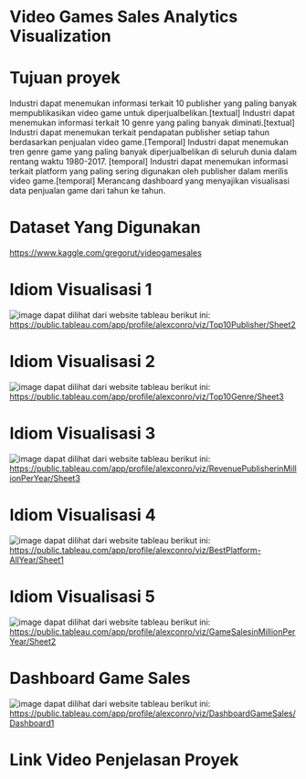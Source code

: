# Video Games Sales Analytics Visualization
# Tujuan proyek 

Industri dapat menemukan informasi terkait 10 publisher yang paling banyak mempublikasikan video game untuk diperjualbelikan.[textual] 
Industri dapat menemukan informasi terkait 10 genre yang paling banyak diminati.[textual] 
Industri dapat menemukan terkait pendapatan publisher setiap tahun berdasarkan penjualan video game.[Temporal]
Industri dapat menemukan tren genre game yang paling banyak diperjualbelikan di seluruh dunia dalam rentang waktu 1980-2017. [temporal] 
Industri dapat menemukan informasi terkait platform yang paling sering digunakan oleh publisher dalam merilis video game.[temporal]
Merancang dashboard yang menyajikan visualisasi data penjualan game dari tahun ke tahun.

# Dataset Yang Digunakan
https://www.kaggle.com/gregorut/videogamesales

# Idiom Visualisasi 1
![image](https://user-images.githubusercontent.com/60686944/144212938-5e9d10db-e4a0-4d79-b818-472d42684fe0.png)
dapat dilihat dari website tableau berikut ini:
https://public.tableau.com/app/profile/alexconro/viz/Top10Publisher/Sheet2

# Idiom Visualisasi 2
![image](https://user-images.githubusercontent.com/60686944/144213013-f08d2931-ce99-463f-b261-ec170c925c8a.png)
dapat dilihat dari website tableau berikut ini:
https://public.tableau.com/app/profile/alexconro/viz/Top10Genre/Sheet3
# Idiom Visualisasi 3
![image](https://user-images.githubusercontent.com/60686944/144213054-9033c391-bc30-46df-a7f8-bdadbdce6ca9.png)
dapat dilihat dari website tableau berikut ini:
https://public.tableau.com/app/profile/alexconro/viz/RevenuePublisherinMillionPerYear/Sheet3
# Idiom Visualisasi 4
![image](https://user-images.githubusercontent.com/60686944/144213186-bf345a7f-79f5-4b38-8646-359dff324d3a.png)
dapat dilihat dari website tableau berikut ini:
https://public.tableau.com/app/profile/alexconro/viz/BestPlatform-AllYear/Sheet1
# Idiom Visualisasi 5
![image](https://user-images.githubusercontent.com/60686944/144213232-7115db6d-ca6e-4bb9-8935-a2d40f0305e5.png)
dapat dilihat dari website tableau berikut ini:
https://public.tableau.com/app/profile/alexconro/viz/GameSalesinMillionPerYear/Sheet2
# Dashboard Game Sales
![image](https://user-images.githubusercontent.com/60686944/144213290-e41e8186-3c0a-44d9-bc02-75bc247af1c9.png)
dapat dilihat dari website tableau berikut ini:
https://public.tableau.com/app/profile/alexconro/viz/DashboardGameSales/Dashboard1
# Link Video Penjelasan Proyek



